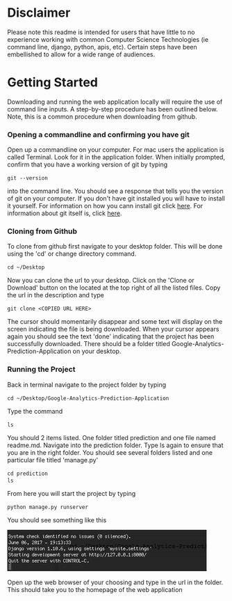 # Disclaimer
Please note this readme is intended for users that have little to no experience working with common Computer Science Technologies (ie command line, django, python, apis, etc).  Certain  steps have been embellished to allow for a wide range of audiences.
# Getting Started
Downloading and running the web application locally will require the use of command line inputs.  A step-by-step procedure has been outlined below.  Note, this is a common procedure when downloading from github.  
### Opening a commandline and confirming you have git
Open up a commandline on your computer.  For mac users the application is called Terminal.  Look for it in the application folder.  When initially prompted, confirm that you have a working version of git by typing

    git --version
    
into the command line.  You should see a response that tells you the version of git on your computer.  If you don't have git installed you will have to install it yourself.  For information on how you cann install git click [here](www.installgit.com).  For information about git itself is, click [here](https://www.atlassian.com/git/tutorials/what-is-git).
### Cloning from Github
To clone from github first navigate to your desktop folder.  This will be done using the 'cd' or change directory command.

    cd ~/Desktop
    
Now you can clone the url to your desktop.  Click on the 'Clone or Download' button on the located at the top right of all the listed files.  Copy the url in the description and type

    git clone <COPIED URL HERE>
    
The cursor should momentarily disappear and some text will display on the screen indicating the file is being downloaded.  When your cursor appears again you should see the text 'done' indicating that the project has been successfully downloaded.  There should be a folder titled Google-Analytics-Prediction-Application on your desktop.
### Running the Project
Back in terminal navigate to the project folder by typing

    cd ~/Desktop/Google-Analytics-Prediction-Application
    
Type the command
    
    ls

You should 2 items listed.  One folder titled prediction and one file named readme.md.  Navigate into the prediction folder.  Type ls again to ensure that you are in the right folder.  You should see several folders listed and one particular file titled 'manage.py'

    cd prediction
    ls
    
From here you will start the project by typing
    
    python manage.py runserver
    
You should see something like this 

![Alt clone_download](/tutorial_images/start_local_host.jpg)

Open up the web browser of your choosing and type in the url in the folder.  This should take you to the homepage of the web application
    

    




